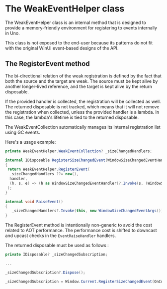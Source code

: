 ﻿---
uid: Uno.Contributing.WeakEventHelper
---

# The WeakEventHelper class

The WeakEventHelper class is an internal method that is designed to provide a
memory-friendly environment for registering to events internally in Uno.

This class is not exposed to the end-user because its patterns do not fit with the
original WinUI event-based designs of the API.

## The RegisterEvent method

The bi-directional relation of the weak registration is defined by the fact
that both the source and the target are weak. The source must be kept alive by
another longer-lived reference, and the target is kept alive by the
return disposable.

If the provided handler is collected, the registration will
be collected as well. The returned disposable is not tracked, which means that it will
not remove the registration when collected, unless the provided handler is a lambda. In
this case, the lambda's lifetime is tied to the returned disposable.

The WeakEventCollection automatically manages its internal registration list using GC events.

Here's a usage example:

 ```csharp
 private WeakEventHelper.WeakEventCollection? _sizeChangedHandlers;

 internal IDisposable RegisterSizeChangedEvent(WindowSizeChangedEventHandler handler)
 {
  return WeakEventHelper.RegisterEvent(
   _sizeChangedHandlers ??= new(),
   handler,
   (h, s, e) => (h as WindowSizeChangedEventHandler)?.Invoke(s, (WindowSizeChangedEventArgs)e)
  );
 }

 internal void RaiseEvent()
 {
    _sizeChangedHandlers?.Invoke(this, new WindowSizeChangedEventArgs());
 }
 ```

The RegisterEvent method is intentionally non-generic to avoid the cost related to AOT performance. The
performance cost is shifted to downcast and upcast checks in the `EventRaiseHandler` handlers.

The returned disposable must be used as follows :

 ```csharp
 private IDisposable? _sizeChangedSubscription;

 ...

 _sizeChangedSubscription?.Dispose();

 _sizeChangedSubscription = Window.Current.RegisterSizeChangedEvent(OnCurrentWindowSizeChanged);
 ```

